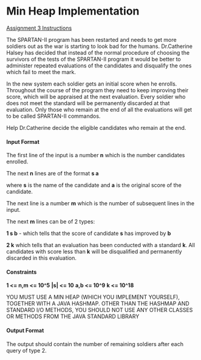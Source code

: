 # Min Heap Implementation

[Assignment 3 Instructions](https://www.hackerrank.com/contests/basic-algorithms-spring-2020-pa3/challenges/making-the-spartan-1)

The SPARTAN-II program has been restarted and needs to get more soldiers out as the war is starting to look bad for the humans. Dr.Catherine Halsey has decided that instead of the normal procedure of choosing the survivors of the tests of the SPARTAN-II program it would be better to administer repeated evaluations of the candidates and disqualify the ones which fail to meet the mark.

In the new system each soldier gets an initial score when he enrolls. Throughout the course of the program they need to keep improving their score, which will be appraised at the next evaluation. Every soldier who does not meet the standard will be permanently discarded at that evaluation. Only those who remain at the end of all the evaluations will get to be called SPARTAN-II commandos.

Help Dr.Catherine decide the eligible candidates who remain at the end.

#### Input Format

The first line of the input is a number **n** which is the number candidates enrolled.

The next **n** lines are of the format
**s a**

where **s** is the name of the candidate and **a** is the original score of the candidate.

The next line is a number **m** which is the number of subsequent lines in the input.

The next **m** lines can be of 2 types:

**1 s b** - which tells that the score of candidate **s** has improved by **b**

**2 k** which tells that an evaluation has been conducted with a standard **k**. All candidates with score less than **k** will be disqualified and permanently discarded in this evaluation.

#### Constraints

**1 <= n,m <= 10^5**
**|s| <= 10**
**a,b <= 10^9**
**k <= 10^18**

YOU MUST USE A MIN HEAP (WHICH YOU IMPLEMENT YOURSELF), TOGETHER WITH A JAVA HASHMAP. OTHER THAN THE HASHMAP AND STANDARD I/O METHODS, YOU SHOULD NOT USE ANY OTHER CLASSES OR METHODS FROM THE JAVA STANDARD LIBRARY

#### Output Format

The output should contain the number of remaining soldiers after each query of type 2.
